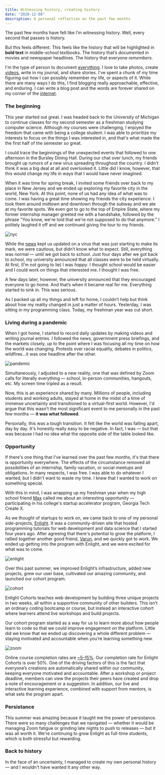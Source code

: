 ```yaml
---
title: Witnessing history, creating history 
date: "2020-12-08"
description: A personal reflection on the past few months
---
```


The past few months have felt like I’m witnessing history. Well, every second that passes is history.

But this feels different. This feels like the history that will be
highlighted in **bold text** in middle-school textbooks. The history that’s documented in movies and newspaper headlines. The history that everyone _remembers_.

I'm the type of person to document [everything](http://shamdasani.org/2019-review/). I love to take photos, create [videos](https://youtube.com/samayshamdasani), write in my journal, and share stories. I've spent a chunk of my time figuring out how I can possibly remember my life, or aspects of it. While there are many ways I do this, I find blogging really approachable, effective, and enduring. I can write a blog post and the words are forever shared on my corner of the [internet](https://shamdasani.org). 

### The beginning

This year started out great. I was headed back to the University of Michigan to continue classes for my second semester as a freshman studying computer science. Although my courses were challenging, I enjoyed the freedom that came with being a college student. I was able to prioritize my interests to focus on the things I was interested in, and that's what made the the first half of the semester so great.

I could trace the beginnings of the unexpected events that followed to one afternoon in the Bursley Dining Hall. During our chat over lunch, my friends brought up rumors of a new virus spreading throughout the country. I didn't think it was a big deal at all and overlooked it. Little did I know, however, that this would change my life in ways that I would have never imagined. 

<!-- ![nyc](nyc2.jpg) -->

When it was time for spring break, I invited some friends over back to my place in New Jersey and we ended up exploring my favorite city in the world, New York. At this point, none of us had any idea of what was to come. I was having a great time showing my friends the city experience. I took them around midtown and downtown through the subway and we ate at my favorite spots. We even got to go to the top of Empire State, where my former internship manager greeted me with a handshake, followed by the phrase "You know, we're told that we're not supposed to do that anymore." I politely laughed it off and we continued giving the tour to my friends. 

![nyc](nyc.jpg)

While the [news](https://www.usnews.com/news/best-states/new-york/articles/2020-03-14/new-york-reports-first-death-from-new-coronavirus) kept us updated on a virus that was just starting to make its mark, we were cautious, but didn’t know what to expect. Still, everything was normal — until we got back to school. Just four days after we got back to school, my university announced that all classes were to be held virtually. At first, (I’m not going to lie) I was *happy*. I thought school would be easier and I could work on things that interested me. I thought I was free. 

A few days later, however, the university announced that they encouraged everyone to go home. And that’s when it became real for me. Everything started to sink in. This was serious.

As I packed up all my things and left for home, I couldn’t help but think about how my reality changed in just a matter of hours. Yesterday, I was sitting in my programming class. Today, my freshman year was cut short. 

### Living during a pandemic

When I got home, I started to record daily updates by making videos and writing journal entries. I followed the news, government press briefings, and the markets closely, up to the point where I was focusing all my time on how the world was changing. Protests over racial equality, debates in politics, wildfires...it was one headline after the other.

![pandemic](pandemic.png)

Simultaneously, I adjusted to a new reality, one that was defined by Zoom calls for literally everything — school, in-person communities, hangouts, etc. My screen time tripled as a result. 

Now, this is an experience shared by many. Millions of people, including students and working adults, stayed at home in the midst of a time of immense uncertainty and transitioned to a virtual-first world. However, I'd argue that this wasn't the most significant event to me personally in the past few months — **it was what followed**. 

Personally, this was a tough transition. It felt like the world was falling apart, day by day. It's honestly really easy to be negative. In fact, I was — but that was because I had no idea what the opposite side of the table looked like. 

### Opportunity 

If there's one thing that I've learned over the past few months, it's that there is opportunity everywhere. The effects of the circumstance removed all possibilities of an internship, family vacation, or social meetups and obligations. In many respects, I was free. I was able to do whatever I wanted, but I didn't want to waste my time. I knew that I wanted to work on something special.

With this in mind, I was wrapping up my freshman year when my high school friend [Max](https://maximgeller.com) called me about an interesting opportunity — participating in his college's startup accelerator program, Georgia Tech Create X. 

As we thought of startups to work on, we came back to one of my personal side-projects, [Enlight](https://enlight.nyc). It was a community-driven site that hosted programming tutorials for web development and data science that I started four years ago. After agreeing that there's potential to grow the platform, I rallied together another good friend, [Varun](https://www.varunjindal.com/), and we quickly got to work. We ended up getting into the program with Enlight, and we were excited for what was to come. 

![enlight](enlight.png)

Over this past summer, we improved Enlight’s infrastructure, added new projects, grew our user base, cultivated our amazing community, and launched our cohort program.

![cohort](cohort.png)


Enlight Cohorts teaches web development by building three unique projects in two weeks, all within a supportive community of other builders. This isn’t an ordinary coding bootcamp or course, but instead an interactive cohort where learners attend live workshops and build projects. 

Our cohort program started as a way for us to learn more about how people learn to code so that we could improve engagement on the platform. Little did we know that we ended up discovering a whole different problem — staying motivated and accountable when you’re learning something new. 

![zoom](zoom.png)

Online course completion rates are [~5–15%](https://files.eric.ed.gov/fulltext/EJ1067937.pdf). Our completion rate for Enlight Cohorts is over 50%. One of the driving factors of this is the fact that everyone’s creations are automatically shared within our community, keeping everyone motivated and accountable. After a workshop or project deadline, members can view the projects their peers have created and drop a note of encouragement or a suggestion. In addition, our live and interactive learning experience, combined with support from mentors, is what sets the program apart. 

### Persistance 

This summer was amazing because it taught me the power of persistance. There were so many challenges that we navigated — whether it would be managing Zoom fatigue or grinding late nights to push to releases — but it was all worth it. We're continuing to grow Enlight as full-time students, which is both stressful but rewarding. 

### Back to history

In the face of an uncertainty, I managed to create my own personal history — and I wouldn't have wanted it any other way. 


<!-- Todo: 
- fix photos
- talk about persistance
- talk about a specific enlight story and outcome for someone & why I loved it 
- do the reflection essay  -->
